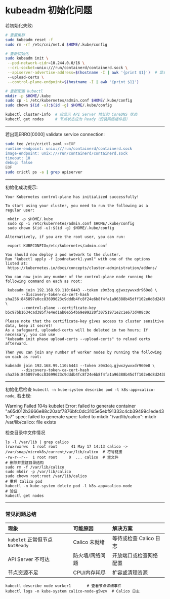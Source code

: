 # kubeadm 初始化问题

[^tag]: kubernetes



若初始化失败: 

```bash
# 重置集群
sudo kubeadm reset -f
sudo rm -rf /etc/cni/net.d $HOME/.kube/config

# 重新初始化
sudo kubeadm init \
 --pod-network-cidr=10.244.0.0/16 \
 --cri-socket=unix:///run/containerd/containerd.sock \
 --apiserver-advertise-address=$(hostname -I | awk '{print $1}')  # 显式指定 API Server 地址
 --upload-certs \
 --control-plane-endpoint=$(hostname -I | awk '{print $1}')

# 重新配置 kubectl
mkdir -p $HOME/.kube
sudo cp -i /etc/kubernetes/admin.conf $HOME/.kube/config
sudo chown $(id -u):$(id -g) $HOME/.kube/config

kubectl cluster-info  # 应显示 API Server 地址和 CoreDNS 状态
kubectl get nodes     # 节点状态应为 Ready（安装网络插件后）
```

---

若出现ERRO[0000] validate service connection: 

```bash
sudo tee /etc/crictl.yaml <<EOF
runtime-endpoint: unix:///run/containerd/containerd.sock
image-endpoint: unix:///run/containerd/containerd.sock
timeout: 10
debug: false
EOF
sudo crictl ps -a | grep apiserver
```

---

初始化成功提示:

```text
Your Kubernetes control-plane has initialized successfully!

To start using your cluster, you need to run the following as a regular user:

 mkdir -p $HOME/.kube
 sudo cp -i /etc/kubernetes/admin.conf $HOME/.kube/config
 sudo chown $(id -u):$(id -g) $HOME/.kube/config

Alternatively, if you are the root user, you can run:

 export KUBECONFIG=/etc/kubernetes/admin.conf

You should now deploy a pod network to the cluster.
Run "kubectl apply -f [podnetwork].yaml" with one of the options listed at:
 https://kubernetes.io/docs/concepts/cluster-administration/addons/

You can now join any number of the control-plane node running the following command on each as root:

 kubeadm join 192.168.99.110:6443 --token z0m3oq.gjwxzywvxdr960e8 \
       --discovery-token-ca-cert-hash sha256:845897e0cc83699623c9dddb4fc8f24e6b8f4fa1a96388b45dff102e0d8d243b \
       --control-plane --certificate-key b5c97bb1634cad385f7e4ed1ab0e554b69e99220f30751971e2c1e673d408c0c

Please note that the certificate-key gives access to cluster sensitive data, keep it secret!
As a safeguard, uploaded-certs will be deleted in two hours; If necessary, you can use
"kubeadm init phase upload-certs --upload-certs" to reload certs afterward.

Then you can join any number of worker nodes by running the following on each as root:

kubeadm join 192.168.99.110:6443 --token z0m3oq.gjwxzywvxdr960e8 \
       --discovery-token-ca-cert-hash sha256:845897e0cc83699623c9dddb4fc8f24e6b8f4fa1a96388b45dff102e0d8d243b
```

---

初始化后检查 `kubectl -n kube-system describe pod -l k8s-app=calico-node`, 若出现: 

Warning  Failed     104s                 kubelet            Error: failed to generate container "a65d012b3666e88c20abf7876bfc0dc3105e5ebf91333c4cb39499c1ede431c7" spec: failed to generate spec: failed to mkdir "/var/lib/calico": mkdir /var/lib/calico: file exists

检查目录中文件情况
```shell
ls -l /var/lib | grep calico
lrwxrwxrwx  1 root root      41 May 17 14:13 calico -> /var/snap/microk8s/current/var/lib/calico  # 符号链接
-rw-r--r--  1 root root     0  ... calico  # 空文件
# 删除并重建目录结构
sudo rm -f /var/lib/calico
sudo mkdir -p /var/lib/calico
sudo chown root:root /var/lib/calico
# 重启 Calico pod
kubectl -n kube-system delete pod -l k8s-app=calico-node
# 验证
kubectl get nodes
```
---
### 常见问题总结

| **现象**                        | **可能原因**    | **解决方案**           |
| :------------------------------ | :-------------- | :--------------------- |
| `kubelet` 正常但节点 `NotReady` | Calico 未就绪   | 等待或检查 Calico 日志 |
| API Server 不可达               | 防火墙/网络问题 | 开放端口或检查网络配置 |
| 节点资源不足                    | CPU/内存耗尽    | 扩容或清理资源         |

```shell
kubectl describe node worker1       # 查看节点详细事件
kubectl logs -n kube-system calico-node-g5wzv  # Calico 日志
```